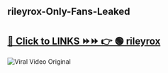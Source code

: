 
 ## rileyrox-Only-Fans-Leaked

# <h2><a href="https://clipsfans.com/rileyrox&ref=git">🔗 Click to LINKS ⏩⏩ 👉 🟢 rileyrox </a></h2>

<a href="https://clipsfans.com/rileyrox&ref=git" rel="nofollow" data-target="animated-image.originalLink"><img src="https://i.ibb.co.com/xMMVF88/686577567.gif" alt="Viral Video Original" style="max-width: 100%; display: inline-block;" data-target="animated-image.originalImage"></a>
